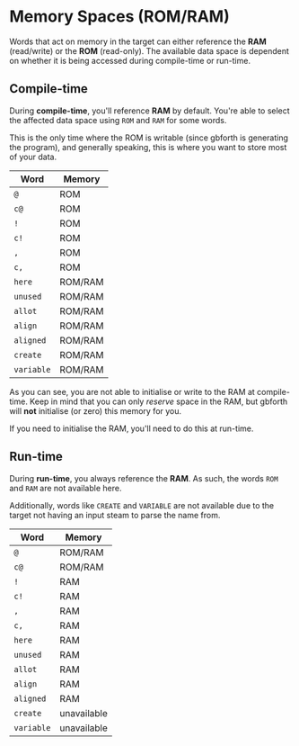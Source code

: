 # Memory Spaces (ROM/RAM)

Words that act on memory in the target can either reference the **RAM**
(read/write) or the **ROM** (read-only). The available data space is dependent
on whether it is being accessed during compile-time or run-time.

## Compile-time
During **compile-time**, you'll reference **RAM** by default. You're able to
select the affected data space using `ROM` and `RAM` for some words.

This is the only time where the ROM is writable (since gbforth is generating the
program), and generally speaking, this is where you want to store most of your
data.

| Word | Memory |
| ---- | ------ |
| `@` | ROM |
| `c@` | ROM |
| `!` | ROM |
| `c!` | ROM |
| `,` | ROM |
| `c,` | ROM |
| `here` | ROM/RAM |
| `unused` | ROM/RAM |
| `allot` | ROM/RAM |
| `align` | ROM/RAM |
| `aligned` | ROM/RAM |
| `create` | ROM/RAM |
| `variable` | ROM/RAM |

As you can see, you are not able to initialise or write to the RAM at
compile-time. Keep in mind that you can only _reserve_ space in the RAM, but
gbforth will **not** initialise (or zero) this memory for you.

If you need to initialise the RAM, you'll need to do this at run-time.

## Run-time
During **run-time**, you always reference the **RAM**. As such, the words `ROM`
and `RAM` are not available here.

Additionally, words like `CREATE` and `VARIABLE` are not available due to the
target not having an input steam to parse the name from.

| Word | Memory |
| ---- | ------ |
| `@` | ROM/RAM |
| `c@` | ROM/RAM |
| `!` | RAM |
| `c!` | RAM |
| `,` | RAM |
| `c,` | RAM |
| `here` | RAM |
| `unused` | RAM |
| `allot` | RAM |
| `align` | RAM |
| `aligned` | RAM |
| `create` |  unavailable |
| `variable` | unavailable |
